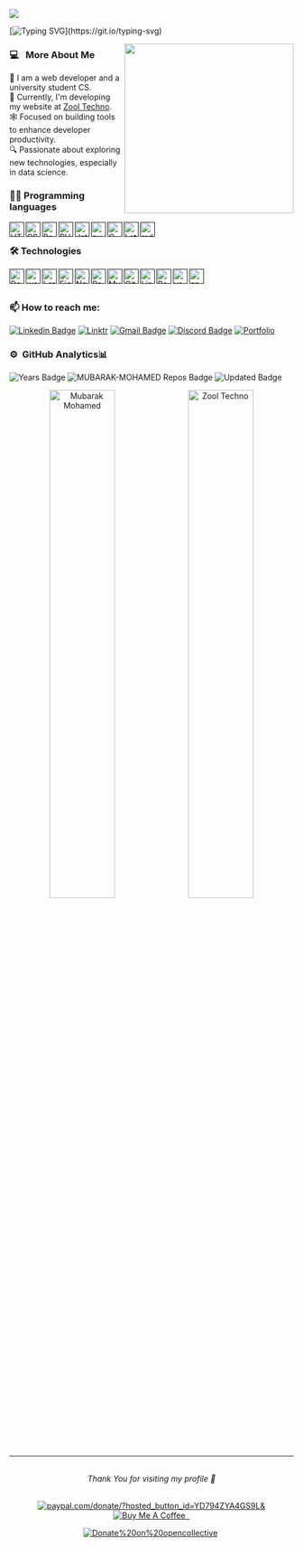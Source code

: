 ![](https://komarev.com/ghpvc/?username=mubarak-mohamed&label=PROFILE+VIEWS)


[![Typing SVG](https://readme-typing-svg.herokuapp.com?size=24&font=Fira+Code&pause=1000&color=2AA889&background=33FF3100&center=true&vCenter=true&width=600&lines=Hi+there+%F0%9F%91%8B+Welcome+to+My+Profile!;I+'m+Mubarak+Mohamed;A+Software+Engineer;)](https://git.io/typing-svg)

 <img align="right" src="https://user-images.githubusercontent.com/74038190/229223263-cf2e4b07-2615-4f87-9c38-e37600f8381a.gif" width="300" height="300"/>
 </p>

<h3>  💻 &nbsp; More About Me </h3>

🌟 I am a web developer and a university student CS.<br>
🚀 Currently, I'm developing my website at [Zool Techno](https://www.zool-techno.com).<br>
🕸️ Focused on building tools to enhance developer productivity.<br>
🔍 Passionate about exploring new technologies, especially in data science.
<!-- 😎 Co-Founder @ [ Zool Techno](https://www.zool-techno.com)🌱 🔭 -->

###  👨‍💻 Programming languages

[<img align="left" alt="HTML5" width="26px" src="https://skillicons.dev/icons?i=html" />]()
[<img align="left" alt="CSS3" width="26px" src="https://skillicons.dev/icons?i=css" />]()
[<img align="left" alt="Bootstrap" width="26px" src="https://skillicons.dev/icons?i=bootstrap" />]()
[<img align="left" alt="PHP" width="26px" src="https://skillicons.dev/icons?i=php" />]()
[<img align="left" alt="Jst" width="26px" src="https://skillicons.dev/icons?i=js" />]()
[<img align="left" alt="py" width="26px" src="https://skillicons.dev/icons?i=py" />]()
[<img align="left" alt="C" width="26px" src="https://skillicons.dev/icons?i=c" />]()
[<img align="left" alt="Latex" width="26px" src="https://skillicons.dev/icons?i=latex" />]()
[<img align="left" alt="md" width="26px" src="https://skillicons.dev/icons?i=md" />]()





</br>

### 🛠️ Technologies
[<img align="left" alt="Docker" width="26px" src="https://skillicons.dev/icons?i=docker" />]()
[<img align="left" alt="wordpress" width="26px" src="https://skillicons.dev/icons?i=wordpress" />]()
[<img align="left" alt="Laravel" width="26px" src="https://skillicons.dev/icons?i=laravel" />]()
[<img align="left" alt="Figma" width="26px" src="https://skillicons.dev/icons?i=figma" />]()
[<img align="left" alt="Nginx" width="26px" src="https://skillicons.dev/icons?i=nginx" />]()
[<img align="left" alt="Postgresql" width="26px" src="https://skillicons.dev/icons?i=postgres" />]()
[<img align="left" alt="MySQL" width="26px" src="https://skillicons.dev/icons?i=mysql" />]()
[<img align="left" alt="Git" width="26px" src="https://skillicons.dev/icons?i=git" />]()
[<img align="left" alt="Linux" width="26px" src="https://skillicons.dev/icons?i=linux" />]()
[<img align="left" alt="Bash" width="26px" src="https://skillicons.dev/icons?i=bash" />]()
[<img align="left" alt="vscode" width="26px" src="https://skillicons.dev/icons?i=vscode" />]()
[<img align="left" alt="anaconda" width="26px" src="https://skillicons.dev/icons?i=anaconda" />]()<br><br>


### 📫 How to reach me:

[![Linkedin Badge](https://img.shields.io/badge/-LinkedIn-blue?style=flat&logo=Linkedin&logoColor=white&link=https://www.linkedin.com/company/zool-techno/?viewAsMember=true/)](https://www.linkedin.com/company/zool-techno/?viewAsMember=true/)
[![Linktr](https://img.shields.io/badge/-Linktr-47CCCC?style=flat&logo=Google-Chrome&logoColor=white&link=https://linktr.ee/zool_techno/)](https://linktr.ee/zool_techno/)
[![Gmail Badge](https://img.shields.io/badge/-Gmail-c14438?style=flat&logo=Gmail&logoColor=white&link=mailto:zool.techno24@gmail.com)](mailto:zool.techno24@gmail.com)
[![Discord Badge](https://img.shields.io/badge/-Discord-blue?style=flat&logo=Discord&logoColor=white&link=https://discord.gg/B9P3Jy6d/)](https://discord.gg/B9P3Jy6d)
[![Portfolio](https://img.shields.io/badge/-Portfolio-red?style=flat&logo=appveyor&logoColor=white)](https://mubarak-mohamed.github.io/)



<h3> ⚙️ &nbsp;GitHub Analytics📊</h3>
<div>
  <img src="https://badges.pufler.dev/years/mubarak-mohamed" alt="Years Badge"  /> 
  <img src="https://badges.pufler.dev/repos/mubarak-mohamed" alt="MUBARAK-MOHAMED Repos Badge"  /> 
  <img src="https://badges.pufler.dev/commits/monthly/mubarak-mohamed" alt="Updated
   Badge"  /> 
</div>
<div align="center">

<a href="https://github.com/mubarak-mohamed?tab=repositories"><img src="https://github-readme-stats.vercel.app/api?username=mubarak-mohamed&theme=gotham&show_icons=true&count_private=true&hide_border=true"  width="48%" alt="Mubarak Mohamed"/></a>
<a href="https://github.com/mubarak-mohamed?tab=stars"><img src="https://github-readme-streak-stats.herokuapp.com?user=mubarak-mohamed&theme=gotham&hide_border=true&date_format=M%20j%5B%2C%20Y%5D"  width="48%" alt="Zool Techno"/></a>

</div>

<hr>
</br>
<div align="center">
<i>Thank You for visiting my profile 🙏   </i><br><br>


[![paypal.com/donate/?hosted_button_id=YD794ZYA4GS9L&](https://ionicabizau.github.io/badges/paypal.svg)](https://www.paypal.com/donate/?hosted_button_id=YD794ZYA4GS9L) <a href="https://www.buymeacoffee.com/mubarak.mohamed"><img src="https://img.shields.io/badge/Buy%20Me%20A%20Coffee-Support-orange?style=for-the-badge&logo=buy-me-a-coffee" alt="Buy Me A Coffee" /> &nbsp;

[![Donate%20on%20opencollective](https://opencollective.com/webpack/donate/button@2x.png?color=blue)](https://opencollective.com/zool)&nbsp;

<br>
</div>
